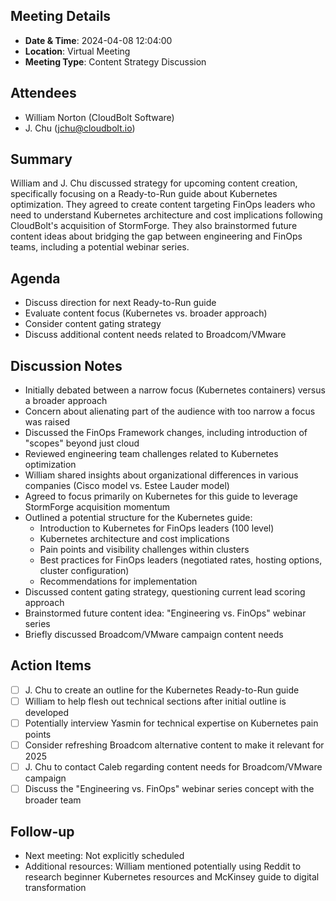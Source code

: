 ## Meeting Details

- **Date & Time**: 2024-04-08 12:04:00
- **Location**: Virtual Meeting
- **Meeting Type**: Content Strategy Discussion

## Attendees

- William Norton (CloudBolt Software)
- J. Chu (jchu@cloudbolt.io)

## Summary
William and J. Chu discussed strategy for upcoming content creation, specifically focusing on a Ready-to-Run guide about Kubernetes optimization. They agreed to create content targeting FinOps leaders who need to understand Kubernetes architecture and cost implications following CloudBolt's acquisition of StormForge. They also brainstormed future content ideas about bridging the gap between engineering and FinOps teams, including a potential webinar series.

## Agenda
- Discuss direction for next Ready-to-Run guide
- Evaluate content focus (Kubernetes vs. broader approach)
- Consider content gating strategy
- Discuss additional content needs related to Broadcom/VMware

## Discussion Notes
- Initially debated between a narrow focus (Kubernetes containers) versus a broader approach
- Concern about alienating part of the audience with too narrow a focus was raised
- Discussed the FinOps Framework changes, including introduction of "scopes" beyond just cloud
- Reviewed engineering team challenges related to Kubernetes optimization
- William shared insights about organizational differences in various companies (Cisco model vs. Estee Lauder model)
- Agreed to focus primarily on Kubernetes for this guide to leverage StormForge acquisition momentum
- Outlined a potential structure for the Kubernetes guide:
    - Introduction to Kubernetes for FinOps leaders (100 level)
    - Kubernetes architecture and cost implications
    - Pain points and visibility challenges within clusters
    - Best practices for FinOps leaders (negotiated rates, hosting options, cluster configuration)
    - Recommendations for implementation
- Discussed content gating strategy, questioning current lead scoring approach
- Brainstormed future content idea: "Engineering vs. FinOps" webinar series
- Briefly discussed Broadcom/VMware campaign content needs

## Action Items
- [ ] J. Chu to create an outline for the Kubernetes Ready-to-Run guide
- [ ] William to help flesh out technical sections after initial outline is developed
- [ ] Potentially interview Yasmin for technical expertise on Kubernetes pain points
- [ ] Consider refreshing Broadcom alternative content to make it relevant for 2025
- [ ] J. Chu to contact Caleb regarding content needs for Broadcom/VMware campaign
- [ ] Discuss the "Engineering vs. FinOps" webinar series concept with the broader team

## Follow-up
- Next meeting: Not explicitly scheduled
- Additional resources: William mentioned potentially using Reddit to research beginner Kubernetes resources and McKinsey guide to digital transformation